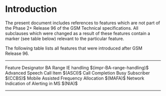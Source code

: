 
Introduction
============

The present document includes references to features which are not part
of the Phase 2+ Release 96 of the GSM Technical specifications. All
subclauses which were changed as a result of these features contain a
marker (see table below) relevant to the particular feature.

The following table lists all features that were introduced after GSM
Release 96.

  -------------------------------------- ------------------------------
  Feature                                Designator
  BA Range IE handling                   \$(impr-BA-range-handling)\$
  Advanced Speech Call Item              \$(ASCI)\$
  Call Completion Busy Subscriber        \$(CCBS)\$
  Mobile Assisted Frequency Allocation   \$(MAFA)\$
  Network Indication of Alerting in MS   \$(NIA)\$
  -------------------------------------- ------------------------------
